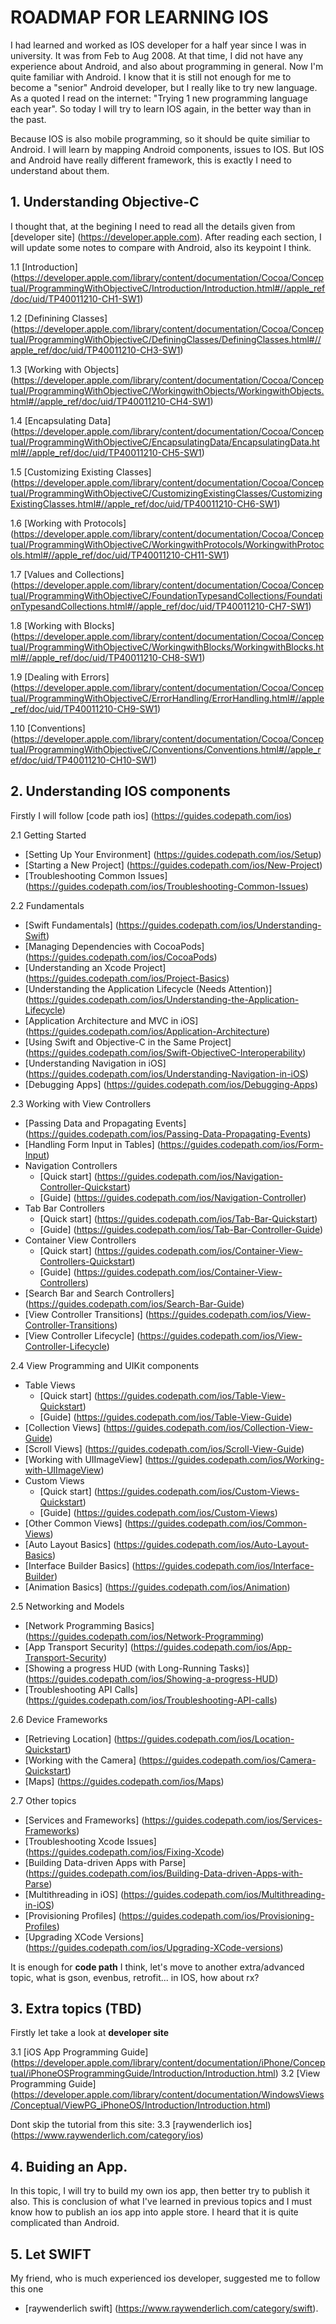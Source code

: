 # ROADMAP FOR LEARNING IOS
I had learned and worked as IOS developer for a half year since I was in university. It was from Feb to Aug 2008. At that time, I did not have any experience about Android, and also about programming in general. Now I'm quite familiar with Android. I know that it is still not enough for me to become a "senior" Android developer, but I really like to try new language. As a quoted I read on the internet: "Trying 1 new programming language each year". So today I will try to learn IOS again, in the better way than in the past.

Because IOS is also mobile programming, so it should be quite similiar to Android. I will learn by mapping Android components, issues to IOS. But IOS and Android have really different framework, this is exactly I need to understand about them.

## 1. Understanding Objective-C
I thought that, at the begining I need to read all the details given from [developer site] (https://developer.apple.com).
After reading each section, I will update some notes to compare with Android, also its keypoint I think.

1.1 [Introduction] (https://developer.apple.com/library/content/documentation/Cocoa/Conceptual/ProgrammingWithObjectiveC/Introduction/Introduction.html#//apple_ref/doc/uid/TP40011210-CH1-SW1)

1.2 [Definining Classes] (https://developer.apple.com/library/content/documentation/Cocoa/Conceptual/ProgrammingWithObjectiveC/DefiningClasses/DefiningClasses.html#//apple_ref/doc/uid/TP40011210-CH3-SW1)

1.3 [Working with Objects] (https://developer.apple.com/library/content/documentation/Cocoa/Conceptual/ProgrammingWithObjectiveC/WorkingwithObjects/WorkingwithObjects.html#//apple_ref/doc/uid/TP40011210-CH4-SW1)

1.4 [Encapsulating Data] (https://developer.apple.com/library/content/documentation/Cocoa/Conceptual/ProgrammingWithObjectiveC/EncapsulatingData/EncapsulatingData.html#//apple_ref/doc/uid/TP40011210-CH5-SW1)

1.5 [Customizing Existing Classes] (https://developer.apple.com/library/content/documentation/Cocoa/Conceptual/ProgrammingWithObjectiveC/CustomizingExistingClasses/CustomizingExistingClasses.html#//apple_ref/doc/uid/TP40011210-CH6-SW1)

1.6 [Working with Protocols] (https://developer.apple.com/library/content/documentation/Cocoa/Conceptual/ProgrammingWithObjectiveC/WorkingwithProtocols/WorkingwithProtocols.html#//apple_ref/doc/uid/TP40011210-CH11-SW1)

1.7 [Values and Collections] (https://developer.apple.com/library/content/documentation/Cocoa/Conceptual/ProgrammingWithObjectiveC/FoundationTypesandCollections/FoundationTypesandCollections.html#//apple_ref/doc/uid/TP40011210-CH7-SW1)

1.8 [Working with Blocks] (https://developer.apple.com/library/content/documentation/Cocoa/Conceptual/ProgrammingWithObjectiveC/WorkingwithBlocks/WorkingwithBlocks.html#//apple_ref/doc/uid/TP40011210-CH8-SW1)

1.9 [Dealing with Errors] (https://developer.apple.com/library/content/documentation/Cocoa/Conceptual/ProgrammingWithObjectiveC/ErrorHandling/ErrorHandling.html#//apple_ref/doc/uid/TP40011210-CH9-SW1)

1.10 [Conventions] (https://developer.apple.com/library/content/documentation/Cocoa/Conceptual/ProgrammingWithObjectiveC/Conventions/Conventions.html#//apple_ref/doc/uid/TP40011210-CH10-SW1)

## 2. Understanding IOS components
Firstly I will follow [code path ios] (https://guides.codepath.com/ios)

2.1 Getting Started
- [Setting Up Your Environment] (https://guides.codepath.com/ios/Setup)
- [Starting a New Project] (https://guides.codepath.com/ios/New-Project)
- [Troubleshooting Common Issues] (https://guides.codepath.com/ios/Troubleshooting-Common-Issues)

2.2 Fundamentals
- [Swift Fundamentals] (https://guides.codepath.com/ios/Understanding-Swift)
- [Managing Dependencies with CocoaPods] (https://guides.codepath.com/ios/CocoaPods)
- [Understanding an Xcode Project] (https://guides.codepath.com/ios/Project-Basics)
- [Understanding the Application Lifecycle (Needs Attention)] (https://guides.codepath.com/ios/Understanding-the-Application-Lifecycle)
- [Application Architecture and MVC in iOS] (https://guides.codepath.com/ios/Application-Architecture)
- [Using Swift and Objective-C in the Same Project] (https://guides.codepath.com/ios/Swift-ObjectiveC-Interoperability)
- [Understanding Navigation in iOS] (https://guides.codepath.com/ios/Understanding-Navigation-in-iOS)
- [Debugging Apps] (https://guides.codepath.com/ios/Debugging-Apps)

2.3 Working with View Controllers
- [Passing Data and Propagating Events] (https://guides.codepath.com/ios/Passing-Data-Propagating-Events)
- [Handling Form Input in Tables] (https://guides.codepath.com/ios/Form-Input)
- Navigation Controllers 
  + [Quick start] (https://guides.codepath.com/ios/Navigation-Controller-Quickstart)
  + [Guide] (https://guides.codepath.com/ios/Navigation-Controller)
- Tab Bar Controllers 
  + [Quick start] (https://guides.codepath.com/ios/Tab-Bar-Quickstart)
  + [Guide] (https://guides.codepath.com/ios/Tab-Bar-Controller-Guide)
- Container View Controllers
  + [Quick start] (https://guides.codepath.com/ios/Container-View-Controllers-Quickstart)
  + [Guide] (https://guides.codepath.com/ios/Container-View-Controllers)
- [Search Bar and Search Controllers] (https://guides.codepath.com/ios/Search-Bar-Guide)
- [View Controller Transitions] (https://guides.codepath.com/ios/View-Controller-Transitions)
- [View Controller Lifecycle] (https://guides.codepath.com/ios/View-Controller-Lifecycle)

2.4 View Programming and UIKit components

- Table Views
  + [Quick start] (https://guides.codepath.com/ios/Table-View-Quickstart)
  + [Guide] (https://guides.codepath.com/ios/Table-View-Guide) 
- [Collection Views] (https://guides.codepath.com/ios/Collection-View-Guide)
- [Scroll Views] (https://guides.codepath.com/ios/Scroll-View-Guide)
- [Working with UIImageView]  (https://guides.codepath.com/ios/Working-with-UIImageView)
- Custom Views
  + [Quick start] (https://guides.codepath.com/ios/Custom-Views-Quickstart)
  + [Guide] (https://guides.codepath.com/ios/Custom-Views)
- [Other Common Views] (https://guides.codepath.com/ios/Common-Views)
- [Auto Layout Basics] (https://guides.codepath.com/ios/Auto-Layout-Basics)
- [Interface Builder Basics] (https://guides.codepath.com/ios/Interface-Builder)
- [Animation Basics] (https://guides.codepath.com/ios/Animation)

2.5 Networking and Models

- [Network Programming Basics] (https://guides.codepath.com/ios/Network-Programming)
- [App Transport Security] (https://guides.codepath.com/ios/App-Transport-Security)
- [Showing a progress HUD (with Long-Running Tasks)] (https://guides.codepath.com/ios/Showing-a-progress-HUD)
- [Troubleshooting API Calls] (https://guides.codepath.com/ios/Troubleshooting-API-calls)

2.6 Device Frameworks

- [Retrieving Location] (https://guides.codepath.com/ios/Location-Quickstart)
- [Working with the Camera] (https://guides.codepath.com/ios/Camera-Quickstart)
- [Maps] (https://guides.codepath.com/ios/Maps)

2.7 Other topics

- [Services and Frameworks] (https://guides.codepath.com/ios/Services-Frameworks)
- [Troubleshooting Xcode Issues] (https://guides.codepath.com/ios/Fixing-Xcode)
- [Building Data-driven Apps with Parse] (https://guides.codepath.com/ios/Building-Data-driven-Apps-with-Parse)
- [Multithreading in iOS] (https://guides.codepath.com/ios/Multithreading-in-iOS)
- [Provisioning Profiles] (https://guides.codepath.com/ios/Provisioning-Profiles)
- [Upgrading XCode Versions] (https://guides.codepath.com/ios/Upgrading-XCode-versions)

It is enough for **code path** I think, let's move to another extra/advanced topic, what is gson, evenbus, retrofit... in IOS, how about rx?

## 3. Extra topics (TBD)
Firstly let take a look at **developer site**

3.1 [iOS App Programming Guide] (https://developer.apple.com/library/content/documentation/iPhone/Conceptual/iPhoneOSProgrammingGuide/Introduction/Introduction.html)
3.2 [View Programming Guide] (https://developer.apple.com/library/content/documentation/WindowsViews/Conceptual/ViewPG_iPhoneOS/Introduction/Introduction.html)

Dont skip the tutorial from this site: 
3.3 [raywenderlich ios] (https://www.raywenderlich.com/category/ios)

## 4. Buiding an App.
In this topic, I will try to build my own ios app, then better try to publish it also. This is conclusion of what I've learned in previous topics and I must know how to publish an ios app into apple store. I heard that it is quite complicated than Android.

## 5. Let SWIFT
My friend, who is much experienced ios developer, suggested me to follow this one 
- [raywenderlich swift] (https://www.raywenderlich.com/category/swift).

